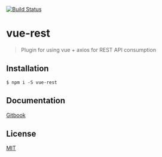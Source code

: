 [![Build Status](https://travis-ci.org/kimuraz/vue-rest.svg?branch=dev)](https://travis-ci.org/kimuraz/vue-rest)
# vue-rest

> Plugin for using vue + axios for REST API consumption

## Installation

```shell
$ npm i -S vue-rest
```

## Documentation

[Gitbook](https://kimuraz.gitbooks.io/vue-rest/content/)

## License
[MIT](https://github.com/kimuraz/vue-rest/blob/master/LICENSE)
